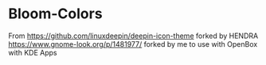 # Bloom-Colors
From https://github.com/linuxdeepin/deepin-icon-theme forked by HENDRA https://www.gnome-look.org/p/1481977/ forked by me to use with OpenBox with KDE Apps
